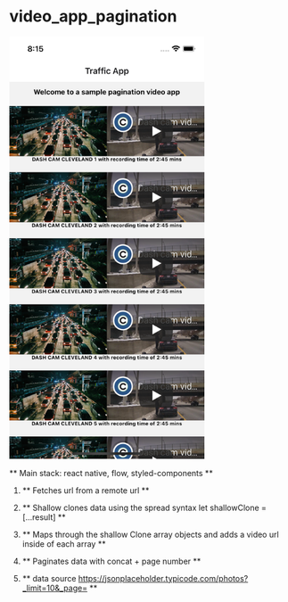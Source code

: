 # video_app_pagination

<!-- ![screen.png](./assets/screen.png) -->
<img src="./assets/screen.png" width="350" alt="screen.png">

** Main stack: react native, flow, styled-components **


1. ** Fetches url from a remote url **

2. ** Shallow clones data using the spread syntax let shallowClone = [...result] **

3. ** Maps through the shallow Clone array objects and adds a video url inside of each array **

4. ** Paginates data with concat + page number **

5. ** data source https://jsonplaceholder.typicode.com/photos?_limit=10&_page= **
